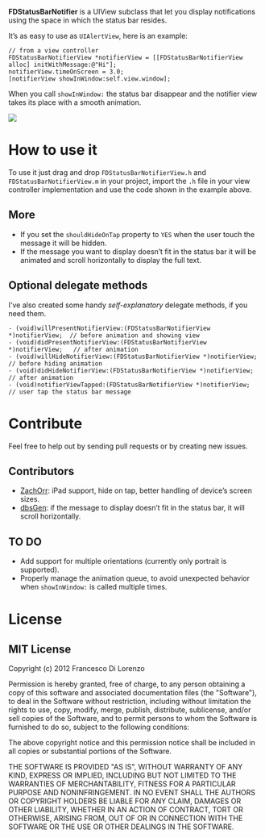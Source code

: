 **FDStatusBarNotifier** is a UIView subclass that let you display notifications using the space in which the status bar resides.

It’s as easy to use as `UIAlertView`, here is an example:

	// from a view controller
	FDStatusBarNotifierView *notifierView = [[FDStatusBarNotifierView alloc] initWithMessage:@"Hi"];
	notifierView.timeOnScreen = 3.0;
	[notifierView showInWindow:self.view.window];


When you call `showInWindow:` the status bar disappear and the notifier view takes its place with a smooth animation.

![](http://github.com/frankdilo/FDStatusBarNotifierView/raw/master/Screenshot.png)

# How to use it

To use it just drag and drop `FDStatusBarNotifierView.h` and `FDStatusBarNotifierView.m` in your project, import the `.h` file in your view controller implementation and use the code shown in the example above.

## More

- If you set the `shouldHideOnTap` property to `YES` when the user touch the message it will be hidden.
- If the message you want to display doesn’t fit in the status bar it will be animated and scroll horizontally to display the full text.


## Optional delegate methods

I've also created some handy *self-explanatory* delegate methods, if you need them.

	- (void)willPresentNotifierView:(FDStatusBarNotifierView *)notifierView;  // before animation and showing view
	- (void)didPresentNotifierView:(FDStatusBarNotifierView *)notifierView;   // after animation
	- (void)willHideNotifierView:(FDStatusBarNotifierView *)notifierView;     // before hiding animation
	- (void)didHideNotifierView:(FDStatusBarNotifierView *)notifierView;      // after animation
	- (void)notifierViewTapped:(FDStatusBarNotifierView *)notifierView;       // user tap the status bar message

# Contribute

Feel free to help out by sending pull requests or by creating new issues.

## Contributors
- [ZachOrr](https://github.com/ZachOrr): iPad support, hide on tap, better handling of device’s screen sizes.
- [dbsGen](https://github.com/dbsGen): if the message to display doesn’t fit in the status bar, it will scroll horizontally.

## TO DO 

- Add support for multiple orientations (currently only portrait is supported).
- Properly manage the animation queue, to avoid unexpected behavior when `showInWindow:` is called multiple times.

# License

## MIT License

Copyright (c) 2012 Francesco Di Lorenzo

Permission is hereby granted, free of charge, to any person obtaining a copy of this software and associated documentation files (the "Software"), to deal in the Software without restriction, including without limitation the rights to use, copy, modify, merge, publish, distribute, sublicense, and/or sell copies of the Software, and to permit persons to whom the Software is furnished to do so, subject to the following conditions:

The above copyright notice and this permission notice shall be included in all copies or substantial portions of the Software.

THE SOFTWARE IS PROVIDED "AS IS", WITHOUT WARRANTY OF ANY KIND, EXPRESS OR IMPLIED, INCLUDING BUT NOT LIMITED TO THE WARRANTIES OF MERCHANTABILITY, FITNESS FOR A PARTICULAR PURPOSE AND NONINFRINGEMENT. IN NO EVENT SHALL THE AUTHORS OR COPYRIGHT HOLDERS BE LIABLE FOR ANY CLAIM, DAMAGES OR OTHER LIABILITY, WHETHER IN AN ACTION OF CONTRACT, TORT OR OTHERWISE, ARISING FROM, OUT OF OR IN CONNECTION WITH THE SOFTWARE OR THE USE OR OTHER DEALINGS IN THE SOFTWARE.